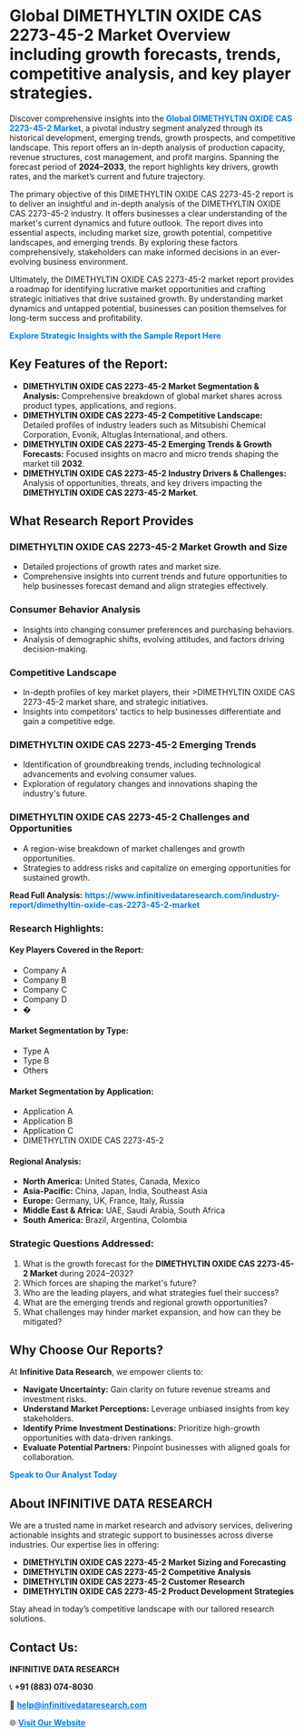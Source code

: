 <h1>Global DIMETHYLTIN OXIDE CAS 2273-45-2 Market Overview including growth forecasts, trends, competitive analysis, and key player strategies.</h1>
<p>
Discover comprehensive insights into the 
<a href="https://www.infinitivedataresearch.com/industry-report/dimethyltin-oxide-cas-2273-45-2-market" rel="dofollow" style="color: #007BFF; text-decoration: none;"><strong>Global DIMETHYLTIN OXIDE CAS 2273-45-2 Market</strong></a>, a pivotal industry segment analyzed through its historical development, emerging trends, growth prospects, and competitive landscape. This report offers an in-depth analysis of production capacity, revenue structures, cost management, and profit margins. Spanning the forecast period of <strong>2024–2033</strong>, the report highlights key drivers, growth rates, and the market’s current and future trajectory.
</p>
<p>
The primary objective of this DIMETHYLTIN OXIDE CAS 2273-45-2 report is to deliver an insightful and in-depth analysis of the DIMETHYLTIN OXIDE CAS 2273-45-2 industry. It offers businesses a clear understanding of the market's current dynamics and future outlook. The report dives into essential aspects, including market size, growth potential, competitive landscapes, and emerging trends. By exploring these factors comprehensively, stakeholders can make informed decisions in an ever-evolving business environment.
</p>
<p>
Ultimately, the DIMETHYLTIN OXIDE CAS 2273-45-2 market report provides a roadmap for identifying lucrative market opportunities and crafting strategic initiatives that drive sustained growth. By understanding market dynamics and untapped potential, businesses can position themselves for long-term success and profitability.
</p>
<p>
<a href="https://www.infinitivedataresearch.com/request-sample/reportId=107793" style="color: #007BFF; text-decoration: none;"><strong>Explore Strategic Insights with the Sample Report Here</strong></a>
</p>

<h2>Key Features of the Report:</h2>
<ul>
<li><strong>DIMETHYLTIN OXIDE CAS 2273-45-2 Market Segmentation & Analysis:</strong> Comprehensive breakdown of global market shares across product types, applications, and regions.</li>
<li><strong>DIMETHYLTIN OXIDE CAS 2273-45-2 Competitive Landscape:</strong> Detailed profiles of industry leaders such as Mitsubishi Chemical Corporation, Evonik, Altuglas International, and others.</li>
<li><strong>DIMETHYLTIN OXIDE CAS 2273-45-2 Emerging Trends & Growth Forecasts:</strong> Focused insights on macro and micro trends shaping the market till <strong>2032</strong>.</li>
<li><strong>DIMETHYLTIN OXIDE CAS 2273-45-2 Industry Drivers & Challenges:</strong> Analysis of opportunities, threats, and key drivers impacting the <strong>DIMETHYLTIN OXIDE CAS 2273-45-2 Market</strong>.</li>
</ul>

<h2>What Research Report Provides</h2>
<h3>DIMETHYLTIN OXIDE CAS 2273-45-2 Market Growth and Size</h3>
<ul>
<li>Detailed projections of growth rates and market size.</li>
<li>Comprehensive insights into current trends and future opportunities to help businesses forecast demand and align strategies effectively.</li>
</ul>

<h3>Consumer Behavior Analysis</h3>
<ul>
<li>Insights into changing consumer preferences and purchasing behaviors.</li>
<li>Analysis of demographic shifts, evolving attitudes, and factors driving decision-making.</li>
</ul>

<h3>Competitive Landscape</h3>
<ul>
<li>In-depth profiles of key market players, their >DIMETHYLTIN OXIDE CAS 2273-45-2 market share, and strategic initiatives.</li>
<li>Insights into competitors' tactics to help businesses differentiate and gain a competitive edge.</li>
</ul>

<h3>DIMETHYLTIN OXIDE CAS 2273-45-2 Emerging Trends</h3>
<ul>
<li>Identification of groundbreaking trends, including technological advancements and evolving consumer values.</li>
<li>Exploration of regulatory changes and innovations shaping the industry's future.</li>
</ul>

<h3>DIMETHYLTIN OXIDE CAS 2273-45-2 Challenges and Opportunities</h3>
<ul>
<li>A region-wise breakdown of market challenges and growth opportunities.</li>
<li>Strategies to address risks and capitalize on emerging opportunities for sustained growth.</li>
</ul>
<p><strong>Read Full Analysis:</strong> <a href="https://www.infinitivedataresearch.com/industry-report/dimethyltin-oxide-cas-2273-45-2-market" rel="dofollow" style="color: #007BFF; text-decoration: none;"><strong>https://www.infinitivedataresearch.com/industry-report/dimethyltin-oxide-cas-2273-45-2-market</strong></a></p>
<h3>Research Highlights:</h3>
<h4>Key Players Covered in the Report:</h4>
<ul><li>Company A</li><li>Company B</li><li>Company C</li><li>Company D</li><li>�</li></ul>
<h4>Market Segmentation by Type:</h4>
<ul><li>Type A</li><li>Type B</li><li>Others</li></ul>
<h4>Market Segmentation by Application:</h4>
<ul><li>Application A</li><li>Application B</li><li>Application C</li><li>DIMETHYLTIN OXIDE CAS 2273-45-2</li></ul>

<h4>Regional Analysis:</h4>
<ul>
<li><strong>North America:</strong> United States, Canada, Mexico</li>
<li><strong>Asia-Pacific:</strong> China, Japan, India, Southeast Asia</li>
<li><strong>Europe:</strong> Germany, UK, France, Italy, Russia</li>
<li><strong>Middle East & Africa:</strong> UAE, Saudi Arabia, South Africa</li>
<li><strong>South America:</strong> Brazil, Argentina, Colombia</li>
</ul>

<h3>Strategic Questions Addressed:</h3>
<ol>
<li>What is the growth forecast for the <strong>DIMETHYLTIN OXIDE CAS 2273-45-2 Market</strong> during 2024–2032?</li>
<li>Which forces are shaping the market's future?</li>
<li>Who are the leading players, and what strategies fuel their success?</li>
<li>What are the emerging trends and regional growth opportunities?</li>
<li>What challenges may hinder market expansion, and how can they be mitigated?</li>
</ol>

<h2>Why Choose Our Reports?</h2>
<p>At <strong>Infinitive Data Research</strong>, we empower clients to:</p>
<ul>
<li><strong>Navigate Uncertainty:</strong> Gain clarity on future revenue streams and investment risks.</li>
<li><strong>Understand Market Perceptions:</strong> Leverage unbiased insights from key stakeholders.</li>
<li><strong>Identify Prime Investment Destinations:</strong> Prioritize high-growth opportunities with data-driven rankings.</li>
<li><strong>Evaluate Potential Partners:</strong> Pinpoint businesses with aligned goals for collaboration.</li>
</ul>
<p><a href="https://www.infinitivedataresearch.com/industry-report/dimethyltin-oxide-cas-2273-45-2-market" rel="dofollow" style="color: #007BFF; text-decoration: none;"><strong>Speak to Our Analyst Today</strong></a></p>

<h2>About INFINITIVE DATA RESEARCH</h2>
<p>We are a trusted name in market research and advisory services, delivering actionable insights and strategic support to businesses across diverse industries. Our expertise lies in offering:</p>
<ul>
<li><strong>DIMETHYLTIN OXIDE CAS 2273-45-2 Market Sizing and Forecasting</strong></li>
<li><strong>DIMETHYLTIN OXIDE CAS 2273-45-2 Competitive Analysis</strong></li>
<li><strong>DIMETHYLTIN OXIDE CAS 2273-45-2 Customer Research</strong></li>
<li><strong>DIMETHYLTIN OXIDE CAS 2273-45-2 Product Development Strategies</strong></li>
</ul>
<p>Stay ahead in today’s competitive landscape with our tailored research solutions.</p>

<h2>Contact Us:</h2>
<p><strong>INFINITIVE DATA RESEARCH</strong></p>
<p>📞 <strong>+91 (883) 074-8030</strong></p>
<p>📧 <strong><a href="mailto:help@infinitivedataresearch.com" style="color: #007BFF;">help@infinitivedataresearch.com</a></strong></p>
<p>🌐 <strong><a href="https://www.infinitivedataresearch.com" rel="dofollow" style="color: #007BFF;">Visit Our Website</a></strong></p>